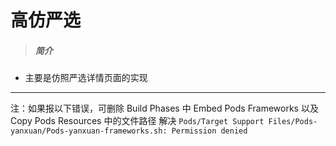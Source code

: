 # 高仿严选
>##### **简介**

* 主要是仿照严选详情页面的实现

-------
注：如果报以下错误，可删除 Build Phases 中 Embed Pods Frameworks 以及Copy Pods Resources 中的文件路径 解决
`Pods/Target Support Files/Pods-yanxuan/Pods-yanxuan-frameworks.sh: Permission denied`


